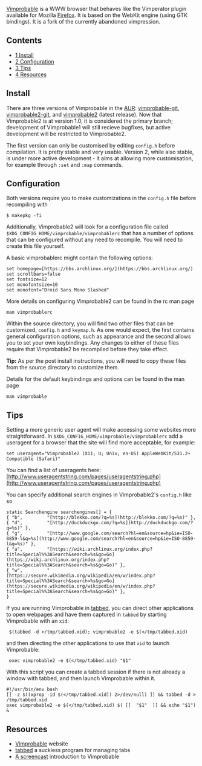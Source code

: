 [Vimprobable](http://www.vimprobable.org/) is a WWW browser that behaves like the Vimperator plugin available for Mozilla [Firefox](/index.php/Firefox "Firefox"). It is based on the WebKit engine (using GTK bindings). It is a fork of the currently abandoned vimpression.

## Contents

*   [1 Install](#Install)
*   [2 Configuration](#Configuration)
*   [3 Tips](#Tips)
*   [4 Resources](#Resources)

## Install

There are three versions of Vimprobable in the [AUR](/index.php/AUR "AUR"): [vimprobable-git](https://aur.archlinux.org/packages/vimprobable-git/), [vimprobable2-git](https://aur.archlinux.org/packages/vimprobable2-git/), and [vimprobable2](https://aur.archlinux.org/packages/vimprobable2/) (latest release). Now that Vimprobable2 is at version 1.0, it is considered the primary branch; development of Vimprobable1 will still recieve bugfixes, but active development will be restricted to Vimprobable2\.

The first version can only be customised by editing `config.h` before compilation. It is pretty stable and very usable. Version 2, while also stable, is under more active development - it aims at allowing more customisation, for example through `:set` and `:map` commands.

## Configuration

Both versions require you to make customizations in the `config.h` file before recompiling with

```
$ makepkg -fi

```

Additionally, Vimprobable2 will look for a configuration file called `$XDG_CONFIG_HOME/vimprobable/vimprobablerc` that has a number of options that can be configured without any need to recompile. You will need to create this file yourself.

A basic vimprobablerc might contain the following options:

```
set homepage=[https://bbs.archlinux.org/](https://bbs.archlinux.org/)
set scrollbars=false
set fontsize=12
set monofontsize=10
set monofont="Droid Sans Mono Slashed"

```

More details on configuring Vimprobable2 can be found in the rc man page

```
man vimprobablerc

```

Within the source directory, you will find two other files that can be customized, `config.h` and `keymap.h`. As one would expect, the first contains general configuration options, such as appearance and the second allows you to set your own keybindings. Any changes to either of these files require that Vimprobable2 be recompiled before they take effect.

**Tip:** As per the post install instructions, you will need to copy these files from the source directory to customize them.

Details for the default keybindings and options can be found in the man page

```
man vimprobable

```

## Tips

Setting a more generic user agent will make accessing some websites more straightforward. In `$XDG_CONFIG_HOME/vimprobable/vimprobablerc` add a useragent for a browser that the site will find more acceptable, for example:

```
set useragent="Vimprobable2 (X11; U; Unix; en-US) AppleWebKit/531.2+ Compatible (Safari)"

```

You can find a list of useragents here: [http://www.useragentstring.com/pages/useragentstring.php](http://www.useragentstring.com/pages/useragentstring.php)

You can specify additional search engines in Vimprobable2's `config.h` like so

```
static Searchengine searchengines[] = {
{ "b",         "[http://blekko.com/?q=%s](http://blekko.com/?q=%s)" },
{ "d",         "[http://duckduckgo.com/?q=%s](http://duckduckgo.com/?q=%s)" },
{ "g",         "[http://www.google.com/search?hl=en&source=hp&ie=ISO-8859-l&q=%s](http://www.google.com/search?hl=en&source=hp&ie=ISO-8859-l&q=%s)" },
{ "a",         "[https://wiki.archlinux.org/index.php?title=Special%%3ASearch&search=%s&go=Go](https://wiki.archlinux.org/index.php?title=Special%%3ASearch&search=%s&go=Go)" },
{ "w",         "[https://secure.wikimedia.org/wikipedia/en/w/index.php?title=Special%%3ASearch&search=%s&go=Go](https://secure.wikimedia.org/wikipedia/en/w/index.php?title=Special%%3ASearch&search=%s&go=Go)" },
}

```

If you are running Vimprobable in [tabbed](http://tools.suckless.org/tabbed), you can direct other applications to open webpages and have them captured in `tabbed` by starting Vimprobable with an `xid`:

```
 $(tabbed -d >/tmp/tabbed.xid); vimprobable2 -e $(</tmp/tabbed.xid)

```

and then directing the other applications to use that `xid` to launch Vimprobable:

```
 exec vimprobable2 -e $(</tmp/tabbed.xid) "$1"

```

With this script you can create a tabbed session if there is not already a window with tabbed, and then launch Vimprobable within it.

```
#!/usr/bin/env bash
[[ -z $((xprop -id $(</tmp/tabbed.xid)) 2>/dev/null) ]] && tabbed -d > /tmp/tabbed.xid 
exec vimprobable2 -e $(</tmp/tabbed.xid) $( [[  "$1"  ]] && echo "$1") &

```

## Resources

*   [Vimprobable](http://www.vimprobable.org/) website
*   [tabbed](http://tools.suckless.org/tabbed) a suckless program for managing tabs
*   [A screencast](http://vimeo.com/53829053) introduction to Vimprobable